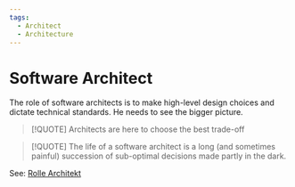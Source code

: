 ```yaml
---
tags:
  - Architect
  - Architecture
---
```


# Software Architect

The role of software architects is to make high-level design choices and dictate technical standards. He needs to see the bigger picture.

> [!QUOTE] Architects are here to choose the best trade-off  

> [!QUOTE] The life of a software architect is a long (and sometimes painful) succession of sub-optimal decisions made partly in the dark.

See: [Rolle Architekt](isqb.md#Rolle%20Architekt)